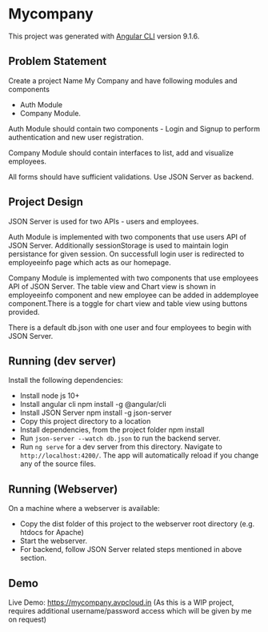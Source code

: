 # Mycompany

This project was generated with [Angular CLI](https://github.com/angular/angular-cli) version 9.1.6.

## Problem Statement

Create a project Name My Company and have following modules and components

* Auth Module
* Company Module.

Auth Module should contain two components - Login and Signup to perform authentication and new user registration.

Company Module should contain interfaces to list, add and visualize employees.

All forms should have sufficient validations. Use JSON Server as backend.

## Project Design

JSON Server is used for two APIs - users and employees.

Auth Module is implemented with two components that use users API of JSON Server. Additionally sessionStorage is used to maintain login persistance for given session. On successfull login user is redirected to employeeinfo page which acts as our homepage.

Company Module is implemented with two components that use employees API of JSON Server. The table view and Chart view is shown in employeeinfo component and new employee can be added in addemployee component.There is a toggle for chart view and table view using buttons provided.

There is a default db.json with one user and four employees to begin with JSON Server.

## Running (dev server)

Install the following dependencies:
 - Install node js 10+
 - Install angular cli
    npm install -g @angular/cli
 - Install JSON Server
    npm install -g json-server   
 - Copy this project directory to a location
 - Install dependencies, from the project folder
    npm install
 - Run `json-server --watch db.json` to run the backend server.   
 - Run `ng serve` for a dev server from this directory. Navigate to `http://localhost:4200/`. The app will automatically reload if you change any of the source files.

## Running (Webserver)

On a machine where a webserver is available:
 - Copy the dist folder of this project to the webserver root directory (e.g. htdocs for Apache)
 - Start the webserver.
 - For backend, follow JSON Server related steps mentioned in above section.

## Demo

Live Demo: https://mycompany.avpcloud.in (As this is a WIP project, requires additional username/password access which will be given by me on request)